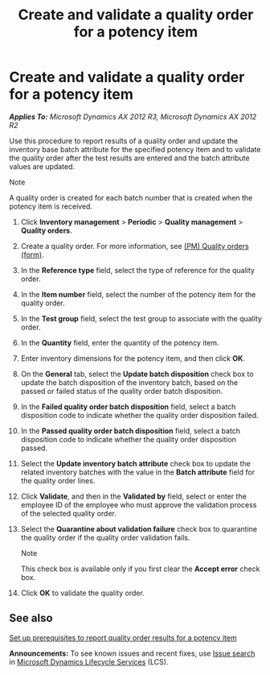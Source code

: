 ﻿---
title: Create and validate a quality order for a potency item
TOCTitle: Create and validate a quality order for a potency item
ms:assetid: 7ea865cc-afdb-4894-a656-db9e67115502
ms:mtpsurl: https://technet.microsoft.com/en-us/library/JJ838740(v=AX.60)
ms:contentKeyID: 50120623
ms.date: 04/18/2014
mtps_version: v=AX.60
---

# Create and validate a quality order for a potency item 


_**Applies To:** Microsoft Dynamics AX 2012 R3, Microsoft Dynamics AX 2012 R2_

Use this procedure to report results of a quality order and update the inventory base batch attribute for the specified potency item and to validate the quality order after the test results are entered and the batch attribute values are updated.


> [!NOTE]
> <P>A quality order is created for each batch number that is created when the potency item is received.</P>



1.  Click **Inventory management** \> **Periodic** \> **Quality management** \> **Quality orders**.

2.  Create a quality order. For more information, see [(PM) Quality orders (form)](https://technet.microsoft.com/en-us/library/hh328650\(v=ax.60\)).

3.  In the **Reference type** field, select the type of reference for the quality order.

4.  In the **Item number** field, select the number of the potency item for the quality order.

5.  In the **Test group** field, select the test group to associate with the quality order.

6.  In the **Quantity** field, enter the quantity of the potency item.

7.  Enter inventory dimensions for the potency item, and then click **OK**.

8.  On the **General** tab, select the **Update batch disposition** check box to update the batch disposition of the inventory batch, based on the passed or failed status of the quality order batch disposition.

9.  In the **Failed quality order batch disposition** field, select a batch disposition code to indicate whether the quality order disposition failed.

10. In the **Passed quality order batch disposition** field, select a batch disposition code to indicate whether the quality order disposition passed.

11. Select the **Update inventory batch attribute** check box to update the related inventory batches with the value in the **Batch attribute** field for the quality order lines.

12. Click **Validate**, and then in the **Validated by** field, select or enter the employee ID of the employee who must approve the validation process of the selected quality order.

13. Select the **Quarantine about validation failure** check box to quarantine the quality order if the quality order validation fails.
    

    > [!NOTE]
    > <P>This check box is available only if you first clear the <STRONG>Accept error</STRONG> check box.</P>



14. Click **OK** to validate the quality order.

## See also

[Set up prerequisites to report quality order results for a potency item](set-up-prerequisites-to-report-quality-order-results-for-a-potency-item.md)

  
**Announcements:** To see known issues and recent fixes, use [Issue search](http://go.microsoft.com/fwlink/?linkid=389258) in [Microsoft Dynamics Lifecycle Services](http://go.microsoft.com/fwlink/?linkid=306505) (LCS).

